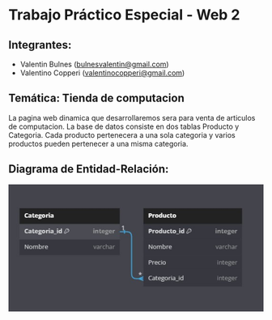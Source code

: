 # Trabajo Práctico Especial - Web 2 
 
## Integrantes:
 - Valentin Bulnes (bulnesvalentin@gmail.com)
 - Valentino Copperi (valentinocopperi@gmail.com)

## Temática: Tienda de computacion
La pagina web dinamica que desarrollaremos sera para venta de articulos de computacion. La base de datos consiste en dos tablas Producto y Categoria. Cada producto pertenecera a una sola categoria y varios productos pueden pertenecer a una misma categoria.
## Diagrama de Entidad-Relación:

![Diagrama de Entidad Relacion](https://raw.githubusercontent.com/ValentinoCopperi/tpWeb2/main/Diagrama%20de%20Entidad%20Relacion.jpg)
